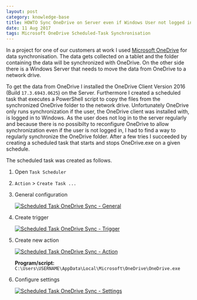 ```yaml
---
layout: post
category: knowledge-base
title: HOWTO Sync OneDrive on Server even if Windows User not logged in
date: 11 Aug 2017
tags: Microsoft OneDrive Scheduled-Task Synchronisation
---
```


In a project for one of our customers at work I used [Microsoft OneDrive](https://onedrive.live.com) for data synchronisation. The data gets collected on a tablet and the folder containing the data will be synchronized with OneDrive. On the other side there is a Windows Server that needs to move the data from OneDrive to a network drive.

To get the data from OneDrive I installed the OneDrive Client Version 2016 (Build `17.3.6943.0625`) on the Server. Furthermore I created a scheduled task that executes a PowerShell script to copy the files from the synchronized OneDrive folder to the network drive. Unfortunately OneDrive only runs synchronization if the user, the OneDrive client was installed with, is logged in to Windows. As the user does not log in to the server regularly and because there is no possibilty to reconfigure OneDrive to allow synchronization even if the user is not logged in, I had to find a way to regularly synchronize the OneDrive folder. After a few tries I succeeded by creating a scheduled task that starts and stops OneDrive.exe on a given schedule.

The scheduled task was created as follows.

1. Open `Task Scheduler`
1. `Action` > `Create Task ...`
1. General configuration

    <a href="{{ site.url }}/assets/screenshots/2017-08-07_01_scheduledtask_onedrivesync_general.png"><img src="{{ site.url }}/assets/screenshots/2017-08-07_01_scheduledtask_onedrivesync_general.png" alt="Scheduled Task OneDrive Sync - General" /></a>

1. Create trigger

    <a href="{{ site.url }}/assets/screenshots/2017-08-07_02_scheduledtask_onedrivesync_trigger.png"><img src="{{ site.url }}/assets/screenshots/2017-08-07_02_scheduledtask_onedrivesync_trigger.png" alt="Scheduled Task OneDrive Sync - Trigger" /></a>

1. Create new action

    <a href="{{ site.url }}/assets/screenshots/2017-08-07_03_scheduledtask_onedrivesync_action.png"><img src="{{ site.url }}/assets/screenshots/2017-08-07_03_scheduledtask_onedrivesync_action.png" alt="Scheduled Task OneDrive Sync - Action" /></a>

    **Program/script:** `C:\Users\USERNAME\AppData\Local\Microsoft\OneDrive\OneDrive.exe`
	
1. Configure settings

    <a href="{{ site.url }}/assets/screenshots/2017-08-07_04_scheduledtask_onedrivesync_settings.png"><img src="{{ site.url }}/assets/screenshots/2017-08-07_04_scheduledtask_onedrivesync_settings.png" alt="Scheduled Task OneDrive Sync - Settings" /></a>
